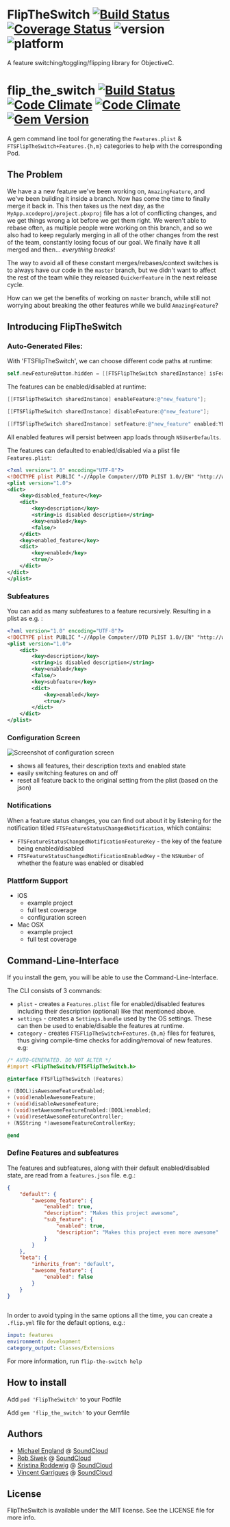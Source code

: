 # FlipTheSwitch [![Build Status](https://travis-ci.org/michaelengland/FlipTheSwitch.svg?branch=master)](https://travis-ci.org/michaelengland/FlipTheSwitch) [![Coverage Status](https://img.shields.io/coveralls/michaelengland/FlipTheSwitch.svg)](https://coveralls.io/r/michaelengland/FlipTheSwitch?branch=master) ![version](https://cocoapod-badges.herokuapp.com/v/FlipTheSwitch/badge.png) ![platform](https://cocoapod-badges.herokuapp.com/p/FlipTheSwitch/badge.png)

A feature switching/toggling/flipping library  for ObjectiveC.

# flip_the_switch [![Build Status](https://travis-ci.org/michaelengland/FlipTheSwitch.svg?branch=master)](https://travis-ci.org/michaelengland/FlipTheSwitch) [![Code Climate](https://codeclimate.com/github/michaelengland/FlipTheSwitch.png)](https://codeclimate.com/github/michaelengland/FlipTheSwitch) [![Code Climate](https://codeclimate.com/github/michaelengland/FlipTheSwitch/coverage.png)](https://codeclimate.com/github/michaelengland/FlipTheSwitch) [![Gem Version](https://badge.fury.io/rb/flip_the_switch.svg)](http://badge.fury.io/rb/flip_the_switch)

A gem command line tool for generating the `Features.plist` & `FTSFlipTheSwitch+Features.{h,m}` categories to help with the corresponding Pod.

## The Problem

We have a a new feature we've been working on, `AmazingFeature`, and we've been building it inside a branch.
Now has come the time to finally merge it back in. This then takes us the next day, as the `MyApp.xcodeproj/project.pbxproj` file has a lot of conflicting changes, and we get things wrong a lot before we get them right.
We weren't able to rebase often, as multiple people were working on this branch, and so we also had to keep regularly merging in all of the other changes from the rest of the team, constantly losing focus of our goal.
We finally have it all merged and then... *everything breaks*!

The way to avoid all of these constant merges/rebases/context switches is to always have our code in the `master` branch, but we didn't want to affect the rest of the team while they released `QuickerFeature` in the next release cycle.

How can we get the benefits of working on `master` branch, while still not worrying about breaking the other features while we build `AmazingFeature`?

## Introducing FlipTheSwitch

### Auto-Generated Files:

With 'FTSFlipTheSwitch', we can choose different code paths at runtime:

```objective-c
self.newFeatureButton.hidden = [[FTSFlipTheSwitch sharedInstance] isFeatureEnabled:@"new_feature"];
```

The features can be enabled/disabled at runtime:

```objective-c
[[FTSFlipTheSwitch sharedInstance] enableFeature:@"new_feature"];
```

```objective-c
[[FTSFlipTheSwitch sharedInstance] disableFeature:@"new_feature"];
```

```objective-c
[[FTSFlipTheSwitch sharedInstance] setFeature:@"new_feature" enabled:YES];
```

All enabled features will persist between app loads through `NSUserDefaults`.

The features can defaulted to enabled/disabled via a plist file `Features.plist`:

```xml
<?xml version="1.0" encoding="UTF-8"?>
<!DOCTYPE plist PUBLIC "-//Apple Computer//DTD PLIST 1.0//EN" "http://www.apple.com/DTDs/PropertyList-1.0.dtd">
<plist version="1.0">
<dict>
	<key>disabled_feature</key>
	<dict>
		<key>description</key>
		<string>is disabled description</string>
		<key>enabled</key>
		<false/>
	</dict>
	<key>enabled_feature</key>
	<dict>
		<key>enabled</key>
		<true/>
	</dict>
</dict>
</plist>

```

### Subfeatures

You can add as many subfeatures to a feature recursively. Resulting in a plist as e.g. :

```xml
<?xml version="1.0" encoding="UTF-8"?>
<!DOCTYPE plist PUBLIC "-//Apple Computer//DTD PLIST 1.0//EN" "http://www.apple.com/DTDs/PropertyList-1.0.dtd">
<plist version="1.0">
	<dict>
		<key>description</key>
		<string>is disabled description</string>
		<key>enabled</key>
		<false/>
		<key>subfeature</key>
		<dict>
			<key>enabled</key>
			<true/>
		</dict>
	</dict>
</plist>
```

### Configuration Screen

![Screenshot of configuration screen](images/feature_configuration_screen.png)

* shows all features, their description texts and enabled state
* easily switching features on and off
* reset all feature back to the original setting from the plist (based on the json)

### Notifications

When a feature status changes, you can find out about it by listening for the notification titled `FTSFeatureStatusChangedNotification`, which contains:

* `FTSFeatureStatusChangedNotificationFeatureKey` - the key of the feature being enabled/disabled
* `FTSFeatureStatusChangedNotificationEnabledKey` - the `NSNumber` of whether the feature was enabled or disabled

### Plattform Support

* iOS 
	* example project
	* full test coverage
	* configuration screen
* Mac OSX 
	* example project
	* full test coverage

## Command-Line-Interface

If you install the gem, you will be able to use the Command-Line-Interface.

The CLI consists of 3 commands:

 - `plist` - creates a `Features.plist` file for enabled/disabled features including their description (optional) like that mentioned above.
 - `settings` - creates a `Settings.bundle` used by the OS settings. These can then be used to enable/disable the features at runtime.
 - `category` - creates `FTSFlipTheSwitch+Features.{h,m}` files for features, thus giving compile-time checks for adding/removal of new features.
e.g:

```objective-c
/* AUTO-GENERATED. DO NOT ALTER */
#import <FlipTheSwitch/FTSFlipTheSwitch.h>

@interface FTSFlipTheSwitch (Features)

+ (BOOL)isAwesomeFeatureEnabled;
+ (void)enableAwesomeFeature;
+ (void)disableAwesomeFeature;
+ (void)setAwesomeFeatureEnabled:(BOOL)enabled;
+ (void)resetAwesomeFeatureController;
+ (NSString *)awesomeFeatureControllerKey;

@end
```

### Define Features and subfeatures

The features and subfeatures, along with their default enabled/disabled state, are read from a `features.json` file. e.g.:

```json
{
	"default": {
		"awesome_feature": {
			"enabled": true,	
			"description": "Makes this project awesome",
			"sub_feature": {
				"enabled": true,
				"description": "Makes this project even more awesome"		
			}
		}
	},
	"beta": {
		"inherits_from": "default",
		"awesome_feature": {
			"enabled": false
		}
	}
}    
    
```

In order to avoid typing in the same options all the time, you can create a `.flip.yml` file for the default options, e.g.:

```yaml
input: features
environment: development
category_output: Classes/Extensions
```

For more information, run `flip-the-switch help`

## How to install

Add `pod 'FlipTheSwitch'` to your Podfile

Add `gem 'flip_the_switch'` to your Gemfile

## Authors

  - [Michael England](https://github.com/michaelengland) @ [SoundCloud](https://github.com/soundcloud)
  - [Rob Siwek](https://github.com/nerdsRob) @ [SoundCloud](https://github.com/soundcloud)
  - [Kristina Roddewig](https://github.com/FrauR) @ [SoundCloud](https://github.com/soundcloud)
  - [Vincent Garrigues](https://github.com/garriguv) @ [SoundCloud](https://github.com/soundcloud)

## License

FlipTheSwitch is available under the MIT license. See the LICENSE file for more info.
